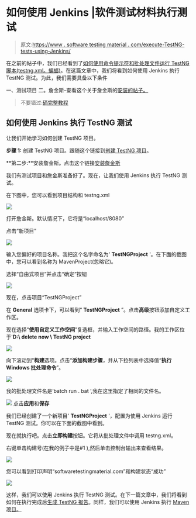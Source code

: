 # 如何使用 Jenkins |软件测试材料执行测试

> 原文:[https://www . software testing material . com/execute-TestNG-tests-using-Jenkins/](https://www.softwaretestingmaterial.com/execute-testng-tests-using-jenkins/)

在之前的帖子中，我们已经看到了[如何使用命令提示符和批处理文件运行 TestNG 脚本(testng.xml。蝙蝠)](https://www.softwaretestingmaterial.com/run-testng-using-command-prompt/)。在这篇文章中，我们将看到如何使用 Jenkins 执行 TestNG 测试。为此，我们需要具备以下条件

一、测试项目
二。詹金斯-查看这个关于詹金斯的[安装的帖子。](https://www.softwaretestingmaterial.com/install-jenkins/)

> 不要错过:[硒完整教程](https://www.softwaretestingmaterial.com/selenium-tutorial/)

## 如何使用 Jenkins 执行 TestNG 测试

让我们开始学习如何创建 TestNG 项目。

**步骤 1:** 创建 TestNG 项目。跟随这个链接到[创建 TestNG 项目](https://www.softwaretestingmaterial.com/run-testng-using-command-prompt/)。

**第二步:**安装詹金斯。点击这个链接[安装詹金斯](https://www.softwaretestingmaterial.com/install-jenkins/)

我们有测试项目和詹金斯准备好了。现在，让我们使用 Jenkins 执行 TestNG 测试。

在下图中，您可以看到项目结构和 testng.xml

![](img/dbb325b2926c79af97e6c33dfe5f6448.png)

打开詹金斯。默认情况下，它将是“localhost/8080”

点击“新项目”

![](img/485b85869a6b7eca246323de48e14cc8.png)

输入您偏好的项目名称。我把这个名字命名为' **TestNGProject** '。在下面的截图中，您可以看到名称为 MavenProject(忽略它)。

选择“自由式项目”并点击“确定”按钮

![](img/98ed7e671c72f119eaf465a91e37d297.png)

现在，点击项目“TestNGProject”

在 **General** 选项卡下，可以看到“ **TestNGProject** ”。点击**高级**按钮添加自定义工作区。

现在选择“**使用自定义工作空间**”复选框，并输入工作空间的路径。我的工作区位于'**D:\ delete now \ TestNG project**

![](img/dad727a374abe3b94a308beec690a48b.png)

向下滚动到“**构建**选项。点击“**添加构建步骤**，并从下拉列表中选择值“**执行 Windows 批处理命令**”。

![](img/06df2c334a254785973a5e6125400d99.png)

我的批处理文件名是‘batch run . bat ’,我在这里指定了相同的文件名。

![](img/4e3f02ba8153c248b69536a8aaa276b4.png) 点击**应用**和**保存**

我们已经创建了一个新项目' **TestNGProject** '，配置为使用 Jenkins 运行 TestNG 测试。你可以在下面的截图中看到。

现在就执行吧。点击**立即构建**按钮。它将从批处理文件中调用 testng.xml。

右键单击构建号(在我的例子中是#1 ),然后单击控制台输出来查看结果。

![](img/dce8e3fdb362ae2123369e82f6a752c2.png)

您可以看到打印声明“softwaretestingmaterial.com”和构建状态“成功”

![](img/f09f1767eda07c399df604b29d9d0559.png)

这样，我们可以使用 Jenkins 执行 TestNG 测试。在下一篇文章中，我们将看到如何在执行完成后[生成 TestNG 报告](https://www.softwaretestingmaterial.com/generate-testng-reports-using-jenkins/)。同样，我们可以使用 Jenkins 执行 [Maven 项目。](https://www.softwaretestingmaterial.com/execute-maven-project-using-jenkins/)
